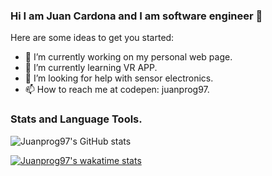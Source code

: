 ### Hi I am Juan Cardona and I am software engineer  👋




Here are some ideas to get you started:

- 🔭 I’m currently working on my personal web page. 
- 🌱 I’m currently learning VR APP.
- 🤔 I’m looking for help with sensor electronics.
- 📫 How to reach me at codepen: juanprog97.

### Stats and Language Tools. 

![Juanprog97's GitHub stats](https://github-readme-stats.vercel.app/api?username=juanprog97&show_icons=true&theme=radical)

[![Juanprog97's wakatime stats](https://github-readme-stats.vercel.app/api/wakatime?username=juanprog97)](https://github.com/anuraghazra/github-readme-stats)




